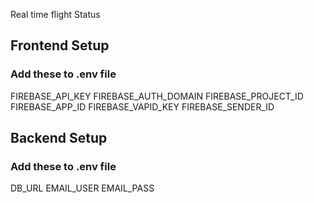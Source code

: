 Real time flight Status

## Frontend Setup
### Add these to .env file
FIREBASE_API_KEY
FIREBASE_AUTH_DOMAIN
FIREBASE_PROJECT_ID
FIREBASE_APP_ID
FIREBASE_VAPID_KEY
FIREBASE_SENDER_ID

## Backend Setup
### Add these to .env file
DB_URL
EMAIL_USER
EMAIL_PASS
